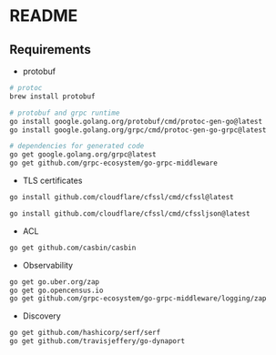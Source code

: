# README

## Requirements

- protobuf
```bash
# protoc
brew install protobuf

# protobuf and grpc runtime
go install google.golang.org/protobuf/cmd/protoc-gen-go@latest
go install google.golang.org/grpc/cmd/protoc-gen-go-grpc@latest

# dependencies for generated code
go get google.golang.org/grpc@latest
go get github.com/grpc-ecosystem/go-grpc-middleware
```

- TLS certificates
```bash
go install github.com/cloudflare/cfssl/cmd/cfssl@latest

go install github.com/cloudflare/cfssl/cmd/cfssljson@latest
```

- ACL
```bash
go get github.com/casbin/casbin
```

- Observability
```bash
go get go.uber.org/zap
go get go.opencensus.io
go get github.com/grpc-ecosystem/go-grpc-middleware/logging/zap
```

- Discovery
```bash
go get github.com/hashicorp/serf/serf
go get github.com/travisjeffery/go-dynaport
```